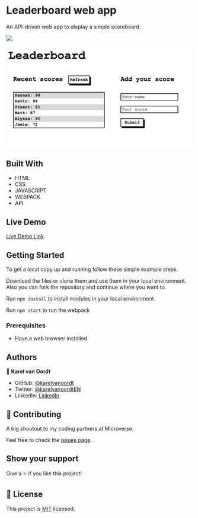# Leaderboard web app
An API-driven web app to display a simple scoreboard.

![](https://img.shields.io/badge/Microverse-blueviolet)


![screenshot](./Screenshot.png)


## Built With

- HTML
- CSS
- JAVASCRIPT
- WEBPACK
- API

## Live Demo

[Live Demo Link](https://karelvanoordt.github.io/Leaderboard)


## Getting Started


To get a local copy up and running follow these simple example steps.

Download the files or clone them and use them in your local environment. Also you can fork the repository and continue where you want to.

Run `npm install` to install modules in your local environment

Run `npm start` to run the webpack

### Prerequisites

- Have a web browser installed

## Authors

👤 **Karel van Oordt**

- GitHub: [@karelvanoordt](https://github.com/karelvanoordt)
- Twitter: [@karelvanoordtEN](https://twitter.com/karelvanoordtEN)
- LinkedIn: [LinkedIn](https://linkedin.com/in/karelvanoordt)


## 🤝 Contributing

A big shoutout to my coding partners at Microverse.

Feel free to check the [issues page](https://github.com/karelvanoordt/Leaderboard/issues).

## Show your support

Give a ⭐️ if you like this project!


## 📝 License

This project is [MIT](./MIT.md) licensed.